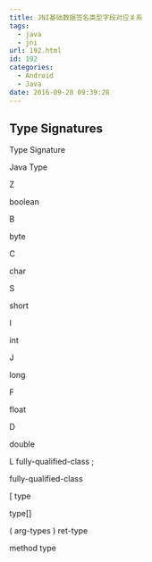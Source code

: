 ```yaml
---
title: JNI基础数据签名类型字段对应关系
tags:
  - java
  - jni
url: 192.html
id: 192
categories:
  - Android
  - Java
date: 2016-09-20 09:39:28
---
```


Type Signatures
---------------

Type Signature

Java Type

Z

boolean

B

byte

C

char

S

short

I

int

J

long

F

float

D

double

L fully-qualified-class ;

fully-qualified-class

\[ type

type\[\]

( arg-types ) ret-type

method type